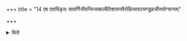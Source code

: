 +++
title = "14 एष एवाविकृतः सावर्णिजीवन्तिजाबाल्यैतिशायनवैरोहित्यावटमण्डुप्राचीनयोग्यानाम्"

+++

<details><summary>थिते</summary>

एष एवाविकृतः सावर्णिजीवन्तिजाबाल्यैतिशायनवैरोहित्यावटमण्डुप्राचीनयोग्यानाम् १४
</details>
